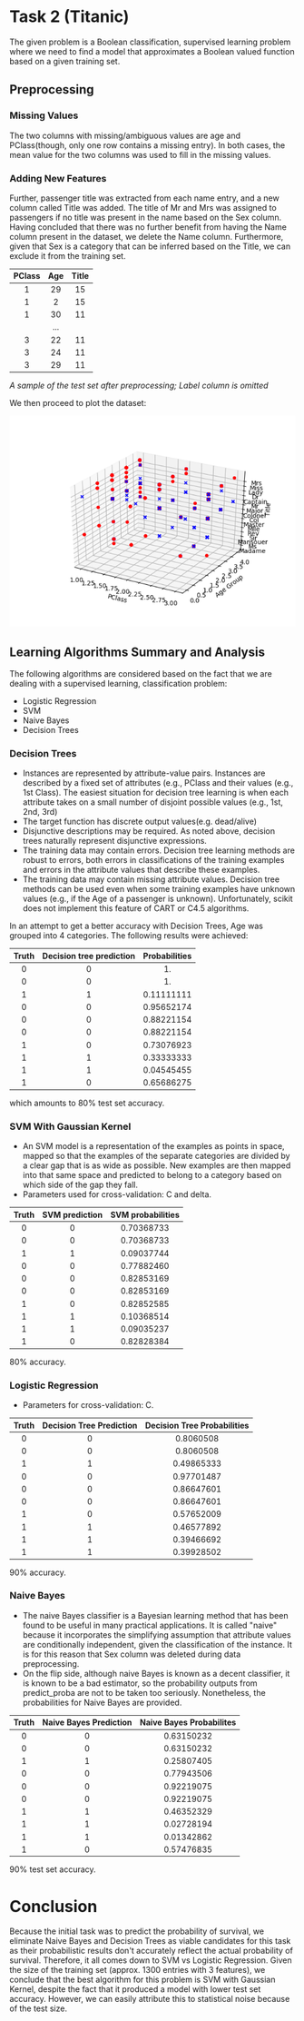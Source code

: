 
# Task 2 (Titanic)

The given problem is a Boolean classification, supervised learning problem where we need to find a model that approximates a Boolean valued function based on a given training set.

## Preprocessing

### Missing Values

The two columns with missing/ambiguous values are age and PClass(though, only one row contains a missing entry). In both cases, the mean value for the two columns was used to fill in the missing values.


### Adding New Features


Further, passenger title was extracted from each name entry, and a new column called Title was added. The title of Mr and Mrs was assigned to passengers if no title was present in the name based on the Sex column. Having concluded that there was no further benefit from having the Name column present in the dataset, we delete the Name column. Furthermore, given that Sex is a category that can be inferred based on the Title, we can exclude it from the training set.

| PClass | Age | Title |
| :-------------: |:-------------:| :-----:|
| 1  | 29  | 15 |
| 1  |  2  | 15 |
| 1  | 30  | 11 |
||      ...      |
| 3  | 22  | 11 |
| 3  | 24  | 11 |
| 3  | 29  | 11 |

*A sample of the test set after preprocessing; Label column is omitted*

We then proceed to plot the dataset:

![alt text](Task2/Documentation/task1train.png)

## Learning Algorithms Summary and Analysis

The following algorithms are considered based on the fact that we are dealing with a supervised learning, classification problem:

* Logistic Regression
* SVM
* Naive Bayes
* Decision Trees

### Decision Trees

* Instances are represented by attribute-value pairs. Instances are described by a fixed set of attributes (e.g., PClass and their values (e.g., 1st Class). The easiest situation for decision tree learning is when each attribute takes on a small number of disjoint possible values (e.g., 1st, 2nd, 3rd)
* The target function has discrete output values(e.g. dead/alive)
* Disjunctive descriptions may be required. As noted above, decision trees
naturally represent disjunctive expressions.
* The training data may contain errors. Decision tree learning methods are
robust to errors, both errors in classifications of the training examples and
errors in the attribute values that describe these examples.
* The training data may contain missing attribute values. Decision tree methods can be used even when some training examples have unknown values (e.g., if the Age of a passenger is unknown). Unfortunately, scikit does not implement this feature of CART or C4.5 algorithms.

In an attempt to get a better accuracy with Decision Trees, Age was grouped into 4 categories. The following results were achieved:


| Truth | Decision tree prediction | Probabilities |
| :---:   | :------------------: | :----: |
| 0 | 0 | 1.         |
| 0 | 0 | 1.         |
| 1 | 1 | 0.11111111 |
| 0 | 0 | 0.95652174 |
| 0 | 0 | 0.88221154 |
| 0 | 0 | 0.88221154 |
| 1 | 0 | 0.73076923 |
| 1 | 1 | 0.33333333 |
| 1 | 1 | 0.04545455 |
| 1 | 0 | 0.65686275 |

which amounts to 80% test set accuracy.


### SVM With Gaussian Kernel
* An SVM model is a representation of the examples as points in space, mapped so that the examples of the separate categories are divided by a clear gap that is as wide as possible. New examples are then mapped into that same space and predicted to belong to a category based on which side of the gap they fall.
* Parameters used for cross-validation: C and delta.

| Truth | SVM prediction | SVM probabilities |
| :---:   | :------------------: | :-----: |
| 0 | 0 | 0.70368733 |
| 0 | 0 | 0.70368733 |
| 1 | 1 | 0.09037744 |
| 0 | 0 | 0.77882460 |
| 0 | 0 | 0.82853169 |
| 0 | 0 | 0.82853169 |
| 1 | 0 | 0.82852585 |
| 1 | 1 | 0.10368514 |
| 1 | 1 | 0.09035237 |
| 1 | 0 | 0.82828384 |

80% accuracy.

### Logistic Regression
* Parameters for cross-validation: C.

| Truth | Decision Tree Prediction | Decision Tree Probabilities |
| :---:   | :------------------: | :-------: |
| 0 | 0 | 0.8060508  |
| 0 | 0 | 0.8060508  |
| 1 | 1 | 0.49865333 |
| 0 | 0 | 0.97701487 |
| 0 | 0 | 0.86647601 |
| 0 | 0 | 0.86647601 |
| 1 | 0 | 0.57652009 |
| 1 | 1 | 0.46577892 |
| 1 | 1 | 0.39466692 |
| 1 | 1 | 0.39928502 |

90% accuracy.

### Naive Bayes

* The naive Bayes classifier is a Bayesian learning method that has been found to be useful in many practical applications. It is called "naive" because it incorporates the simplifying assumption that attribute values are conditionally independent, given the classification of the instance. It is for this reason that Sex column was deleted during data preprocessing.
* On the flip side, although naive Bayes is known as a decent classifier, it is known to be a bad estimator, so the probability outputs from predict_proba are not to be taken too seriously. Nonetheless, the probabilities for Naive Bayes are provided.


| Truth | Naive Bayes Prediction | Naive Bayes Probabilites |
| :---:   | :------------------: | :----: |
| 0 | 0 | 0.63150232 |
| 0 | 0 | 0.63150232 |
| 1 | 1 | 0.25807405 |
| 0 | 0 | 0.77943506 |
| 0 | 0 | 0.92219075 |
| 0 | 0 | 0.92219075 |
| 1 | 1 | 0.46352329 |
| 1 | 1 | 0.02728194 |
| 1 | 1 | 0.01342862 |
| 1 | 0 | 0.57476835 |

90% test set accuracy.


# Conclusion

Because the initial task was to predict the probability of survival, we eliminate Naive Bayes and Decision Trees as viable candidates for this task as their probabilistic results don't accurately reflect the actual probability of survival. Therefore, it all comes down to SVM vs Logistic Regression. Given the size of the training set (approx. 1300 entries with 3 features), we conclude that the best algorithm for this problem is SVM with Gaussian Kernel, despite the fact that it produced a model with lower test set accuracy. However, we can easily attribute this to statistical noise because of the test size.
